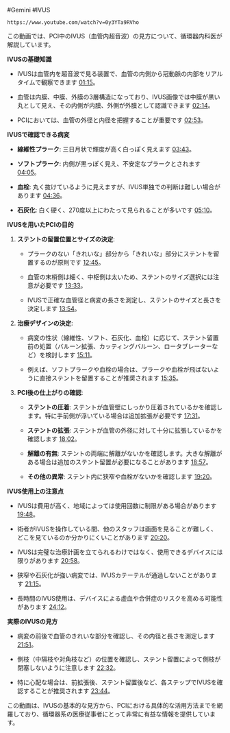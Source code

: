 #Gemini #IVUS 

```
https://www.youtube.com/watch?v=0y3YTa9RVho
```


この動画では、PCI中のIVUS（血管内超音波）の見方について、循環器内科医が解説しています。

**IVUSの基礎知識**

- IVUSは血管内を超音波で見る装置で、血管の内側から冠動脈の内部をリアルタイムで観察できます [01:15](http://www.youtube.com/watch?v=0y3YTa9RVho&t=75)。
    
- 血管は内膜、中膜、外膜の3層構造になっており、IVUS画像では中膜が黒い丸として見え、その内側が内膜、外側が外膜として認識できます [02:14](http://www.youtube.com/watch?v=0y3YTa9RVho&t=134)。
    
- PCIにおいては、血管の外径と内径を把握することが重要です [02:53](http://www.youtube.com/watch?v=0y3YTa9RVho&t=173)。
    

**IVUSで確認できる病変**

- **線維性プラーク**: 三日月状で輝度が高く白っぽく見えます [03:43](http://www.youtube.com/watch?v=0y3YTa9RVho&t=223)。
    
- **ソフトプラーク**: 内側が黒っぽく見え、不安定なプラークとされます [04:05](http://www.youtube.com/watch?v=0y3YTa9RVho&t=245)。
    
- **血栓**: 丸く抜けているように見えますが、IVUS単独での判断は難しい場合があります [04:36](http://www.youtube.com/watch?v=0y3YTa9RVho&t=276)。
    
- **石灰化**: 白く硬く、270度以上にわたって見られることが多いです [05:10](http://www.youtube.com/watch?v=0y3YTa9RVho&t=310)。
    

**IVUSを用いたPCIの目的**

1. **ステントの留置位置とサイズの決定**:
    
    - プラークのない「きれいな」部分から「きれいな」部分にステントを留置するのが原則です [12:45](http://www.youtube.com/watch?v=0y3YTa9RVho&t=765)。
        
    - 血管の末梢側は細く、中枢側は太いため、ステントのサイズ選択には注意が必要です [13:33](http://www.youtube.com/watch?v=0y3YTa9RVho&t=813)。
        
    - IVUSで正確な血管径と病変の長さを測定し、ステントのサイズと長さを決定します [13:54](http://www.youtube.com/watch?v=0y3YTa9RVho&t=834)。
        
2. **治療デザインの決定**:
    
    - 病変の性状（線維性、ソフト、石灰化、血栓）に応じて、ステント留置前の処置（バルーン拡張、カッティングバルーン、ロータブレーターなど）を検討します [15:11](http://www.youtube.com/watch?v=0y3YTa9RVho&t=911)。
        
    - 例えば、ソフトプラークや血栓の場合は、プラークや血栓が飛ばないように直接ステントを留置することが推奨されます [15:35](http://www.youtube.com/watch?v=0y3YTa9RVho&t=935)。
        
3. **PCI後の仕上がりの確認**:
    
    - **ステントの圧着**: ステントが血管壁にしっかり圧着されているかを確認します。特に手前側が浮いている場合は追加拡張が必要です [17:31](http://www.youtube.com/watch?v=0y3YTa9RVho&t=1051)。
        
    - **ステントの拡張**: ステントが血管の外径に対して十分に拡張しているかを確認します [18:02](http://www.youtube.com/watch?v=0y3YTa9RVho&t=1082)。
        
    - **解離の有無**: ステントの両端に解離がないかを確認します。大きな解離がある場合は追加のステント留置が必要になることがあります [18:57](http://www.youtube.com/watch?v=0y3YTa9RVho&t=1137)。
        
    - **その他の異常**: ステント内に狭窄や血栓がないかを確認します [19:20](http://www.youtube.com/watch?v=0y3YTa9RVho&t=1160)。
        

**IVUS使用上の注意点**

- IVUSは費用が高く、地域によっては使用回数に制限がある場合があります [19:48](http://www.youtube.com/watch?v=0y3YTa9RVho&t=1188)。
    
- 術者がIVUSを操作している間、他のスタッフは画面を見ることが難しく、どこを見ているのか分かりにくいことがあります [20:20](http://www.youtube.com/watch?v=0y3YTa9RVho&t=1220)。
    
- IVUSは完璧な治療計画を立てられるわけではなく、使用できるデバイスには限りがあります [20:58](http://www.youtube.com/watch?v=0y3YTa9RVho&t=1258)。
    
- 狭窄や石灰化が強い病変では、IVUSカテーテルが通過しないことがあります [21:15](http://www.youtube.com/watch?v=0y3YTa9RVho&t=1275)。
    
- 長時間のIVUS使用は、デバイスによる虚血や合併症のリスクを高める可能性があります [24:12](http://www.youtube.com/watch?v=0y3YTa9RVho&t=1452)。
    

**実際のIVUSの見方**

- 病変の前後で血管のきれいな部分を確認し、その内径と長さを測定します [21:51](http://www.youtube.com/watch?v=0y3YTa9RVho&t=1311)。
    
- 側枝（中隔枝や対角枝など）の位置を確認し、ステント留置によって側枝が閉塞しないように注意します [22:32](http://www.youtube.com/watch?v=0y3YTa9RVho&t=1352)。
    
- 特に心配な場合は、前拡張後、ステント留置後など、各ステップでIVUSを確認することが推奨されます [23:44](http://www.youtube.com/watch?v=0y3YTa9RVho&t=1424)。
    

この動画は、IVUSの基本的な見方から、PCIにおける具体的な活用方法までを網羅しており、循環器系の医療従事者にとって非常に有益な情報を提供しています。